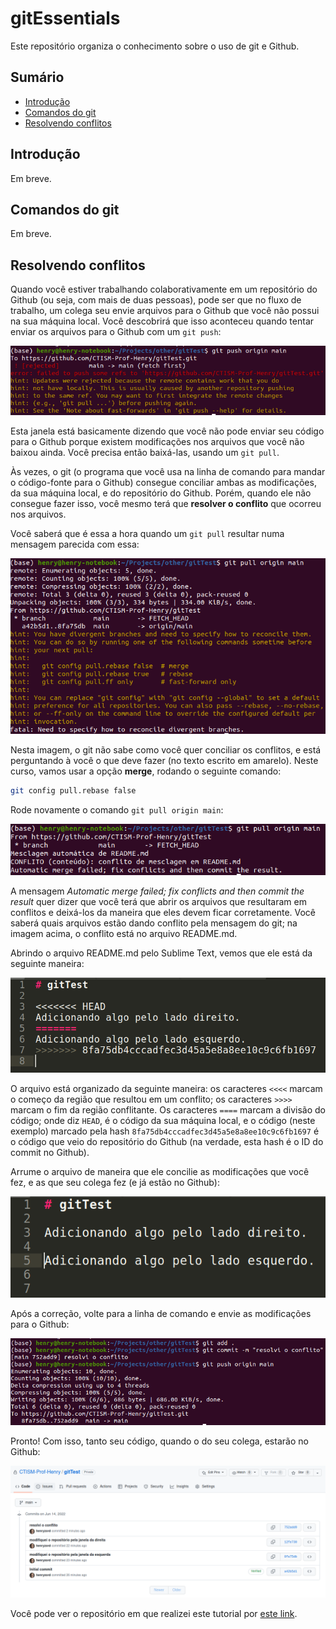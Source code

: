 # gitEssentials

Este repositório organiza o conhecimento sobre o uso de git e Github.

## Sumário

* [Introdução](#introdução)
* [Comandos do git](#comandos-do-git)
* [Resolvendo conflitos](#resolvendo-conflitos)

## Introdução

Em breve.

## Comandos do git

Em breve.

## Resolvendo conflitos

Quando você estiver trabalhando colaborativamente em um repositório do Github 
(ou seja, com mais de duas pessoas), pode ser que no fluxo de trabalho, um colega
seu envie arquivos para o Github que você não possui na sua máquina local. Você
descobrirá que isso aconteceu quando tentar enviar os arquivos para o Github 
com um `git push`:

![](imagens/conflito_1.png)

Esta janela está basicamente dizendo que você não pode enviar seu código para
o Github porque existem modificações nos arquivos que você não baixou ainda.
Você precisa então baixá-las, usando um `git pull`.

Às vezes, o git (o programa que você usa na linha de comando para mandar o 
código-fonte para o Github) consegue conciliar ambas as modificações, da sua máquina
local, e do repositório do Github. Porém, quando ele não consegue fazer isso,
você mesmo terá que **resolver o conflito** que ocorreu nos arquivos. 

Você saberá que é essa a hora quando um `git pull` resultar numa mensagem parecida
com essa:

![](imagens/conflito_2.png)

Nesta imagem, o git não sabe como você quer conciliar os conflitos, e está perguntando
à você o que deve fazer (no texto escrito em amarelo). Neste curso, vamos usar
a opção **merge**, rodando o seguinte comando: 

```bash
git config pull.rebase false
```

Rode novamente o comando `git pull origin main`:

![](imagens/conflito_3.png)

A mensagem _Automatic merge failed; fix conflicts and then commit the result_
quer dizer que você terá que abrir os arquivos que resultaram em conflitos e
deixá-los da maneira que eles devem ficar corretamente. Você saberá quais arquivos
estão dando conflito pela mensagem do git; na imagem acima, o conflito está
no arquivo README.md.

Abrindo o arquivo README.md pelo Sublime Text, vemos que ele está da seguinte 
maneira:

![](imagens/conflito_4.png)

O arquivo está organizado da seguinte maneira: os caracteres `<<<<` marcam
o começo da região que resultou em um conflito; os caracteres `>>>>` marcam
o fim da região conflitante. Os caracteres `====` marcam a divisão do código;
onde diz `HEAD`, é o código da sua máquina local, e o código (neste exemplo)
marcado pela hash `8fa75db4cccadfec3d45a5e8a8ee10c9c6fb1697` é o código que veio
do repositório do Github (na verdade, esta hash é o ID do commit no Github).

Arrume o arquivo de maneira que ele concilie as modificações que você fez, e
as que seu colega fez (e já estão no Github):

![](imagens/conflito_5.png)

Após a correção, volte para a linha de comando e envie as modificações para o
Github:

![](imagens/conflito_6.png)

Pronto! Com isso, tanto seu código, quando o do seu colega, estarão no Github:

![](imagens/conflito_7.png)

Você pode ver o repositório em que realizei este tutorial por 
[este link](https://github.com/CTISM-Prof-Henry/gitTest).